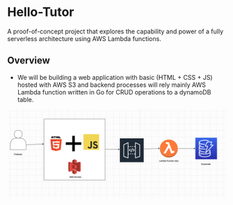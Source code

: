 # Hello-Tutor
A proof-of-concept project that explores the capability and power of a fully serverless architecture using AWS Lambda functions. 

## Overview

- We will be building a web application with basic (HTML + CSS + JS) hosted with AWS S3 and backend processes will rely mainly AWS Lambda function written in Go for CRUD operations to a dynamoDB table. 

![alt text](/media/architecture-overview.png)